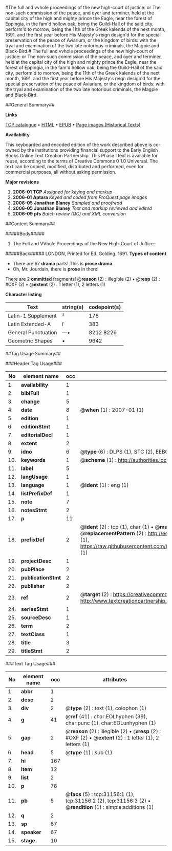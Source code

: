 #The full and vvhole proceedings of the new high-court of justice: or The non-such commission of the peace, and oyer and terminer, held at the capital city of the high and mighty prince the Eagle, near the forest of Eppingia, in the fam'd hollow oak, being the Guild-Hall of the said city, perform'd to morrow, being the 11th of the Greek kalends of the next month, 1691. and the first year before His Majesty's reign design'd for the special preservation of the peace of Aviarium, or the kingdom of birds: with the tryal and examination of the two late notorious criminals, the Magpie and Black-Bird.#
The full and vvhole proceedings of the new high-court of justice: or The non-such commission of the peace, and oyer and terminer, held at the capital city of the high and mighty prince the Eagle, near the forest of Eppingia, in the fam'd hollow oak, being the Guild-Hall of the said city, perform'd to morrow, being the 11th of the Greek kalends of the next month, 1691. and the first year before His Majesty's reign design'd for the special preservation of the peace of Aviarium, or the kingdom of birds: with the tryal and examination of the two late notorious criminals, the Magpie and Black-Bird.

##General Summary##

**Links**

[TCP catalogue](http://www.ota.ox.ac.uk/tcp/)  • 
[HTML](http://tei.it.ox.ac.uk/tcp/Texts-HTML/free/A40/A40603.html)  • 
[EPUB](http://tei.it.ox.ac.uk/tcp/Texts-EPUB/free/A40/A40603.epub) • 
[Page images (Historical Texts)](https://data.historicaltexts.jisc.ac.uk/view?pubId=eebo-99826750e&pageId=eebo-99826750e-31156-1)

**Availability**

This keyboarded and encoded edition of the
	       work described above is co-owned by the institutions
	       providing financial support to the Early English Books
	       Online Text Creation Partnership. This Phase I text is
	       available for reuse, according to the terms of Creative
	       Commons 0 1.0 Universal. The text can be copied,
	       modified, distributed and performed, even for
	       commercial purposes, all without asking permission.

**Major revisions**

1. __2006-01__ __TCP__ *Assigned for keying and markup*
1. __2006-01__ __Aptara__ *Keyed and coded from ProQuest page images*
1. __2006-05__ __Jonathan Blaney__ *Sampled and proofread*
1. __2006-05__ __Jonathan Blaney__ *Text and markup reviewed and edited*
1. __2006-09__ __pfs__ *Batch review (QC) and XML conversion*

##Content Summary##

#####Body#####

1. The Full and VVhole Proceedings of the
New High-Court of Juſtice:

#####Back#####
LONDON, Printed for Ed. Golding. 1691.
**Types of content**

  * There are 67 **drama** parts! This is **prose drama**.
  * Oh, Mr. Jourdain, there is **prose** in there!

There are 2 **ommitted** fragments! 
 @__reason__ (2) : illegible (2)  •  @__resp__ (2) : #OXF (2)  •  @__extent__ (2) : 1 letter (1), 2 letters (1)

**Character listing**


|Text|string(s)|codepoint(s)|
|---|---|---|
|Latin-1 Supplement|²|178|
|Latin Extended-A|ſ|383|
|General Punctuation|—•|8212 8226|
|Geometric Shapes|▪|9642|

##Tag Usage Summary##

###Header Tag Usage###

|No|element name|occ|attributes|
|---|---|---|---|
|1.|__availability__|1||
|2.|__biblFull__|1||
|3.|__change__|5||
|4.|__date__|8| @__when__ (1) : 2007-01 (1)|
|5.|__edition__|1||
|6.|__editionStmt__|1||
|7.|__editorialDecl__|1||
|8.|__extent__|2||
|9.|__idno__|6| @__type__ (6) : DLPS (1), STC (2), EEBO-CITATION (1), PROQUEST (1), VID (1)|
|10.|__keywords__|1| @__scheme__ (1) : http://authorities.loc.gov/ (1)|
|11.|__label__|5||
|12.|__langUsage__|1||
|13.|__language__|1| @__ident__ (1) : eng (1)|
|14.|__listPrefixDef__|1||
|15.|__note__|7||
|16.|__notesStmt__|2||
|17.|__p__|11||
|18.|__prefixDef__|2| @__ident__ (2) : tcp (1), char (1)  •  @__matchPattern__ (2) : ([0-9\-]+):([0-9IVX]+) (1), (.+) (1)  •  @__replacementPattern__ (2) : http://eebo.chadwyck.com/downloadtiff?vid=$1&page=$2 (1), https://raw.githubusercontent.com/textcreationpartnership/Texts/master/tcpchars.xml#$1 (1)|
|19.|__projectDesc__|1||
|20.|__pubPlace__|2||
|21.|__publicationStmt__|2||
|22.|__publisher__|2||
|23.|__ref__|2| @__target__ (2) : https://creativecommons.org/publicdomain/zero/1.0/ (1), http://www.textcreationpartnership.org/docs/. (1)|
|24.|__seriesStmt__|1||
|25.|__sourceDesc__|1||
|26.|__term__|2||
|27.|__textClass__|1||
|28.|__title__|3||
|29.|__titleStmt__|2||


###Text Tag Usage###

|No|element name|occ|attributes|
|---|---|---|---|
|1.|__abbr__|1||
|2.|__desc__|2||
|3.|__div__|2| @__type__ (2) : text (1), colophon (1)|
|4.|__g__|41| @__ref__ (41) : char:EOLhyphen (39), char:punc (1), char:EOLunhyphen (1)|
|5.|__gap__|2| @__reason__ (2) : illegible (2)  •  @__resp__ (2) : #OXF (2)  •  @__extent__ (2) : 1 letter (1), 2 letters (1)|
|6.|__head__|5| @__type__ (1) : sub (1)|
|7.|__hi__|167||
|8.|__item__|12||
|9.|__list__|2||
|10.|__p__|78||
|11.|__pb__|5| @__facs__ (5) : tcp:31156:1 (1), tcp:31156:2 (2), tcp:31156:3 (2)  •  @__rendition__ (1) : simple:additions (1)|
|12.|__q__|2||
|13.|__sp__|67||
|14.|__speaker__|67||
|15.|__stage__|10||
